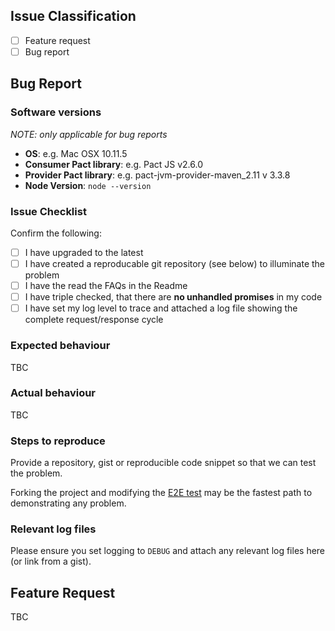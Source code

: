 ## Issue Classification

- [ ] Feature request
- [ ] Bug report

## Bug Report

### Software versions

_NOTE: only applicable for bug reports_

- **OS**: e.g. Mac OSX 10.11.5
- **Consumer Pact library**: e.g. Pact JS v2.6.0
- **Provider Pact library**: e.g. pact-jvm-provider-maven_2.11 v 3.3.8
- **Node Version**: `node --version`

### Issue Checklist

Confirm the following:

- [ ] I have upgraded to the latest
- [ ] I have created a reproducable git repository (see below) to illuminate the problem
- [ ] I have the read the FAQs in the Readme
- [ ] I have triple checked, that there are **no unhandled promises** in my code
- [ ] I have set my log level to trace and attached a log file showing the complete request/response cycle

### Expected behaviour

TBC

### Actual behaviour

TBC

### Steps to reproduce

Provide a repository, gist or reproducible code snippet so that we can test the problem.

Forking the project and modifying the [E2E test](https://github.com/pact-foundation/pact-js/blob/master/examples/e2e/README.md) may be the fastest path to demonstrating any problem.

### Relevant log files

Please ensure you set logging to `DEBUG` and attach any relevant log files here (or link from a gist).

## Feature Request

TBC
